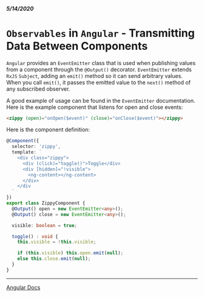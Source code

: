 ##### 5/14/2020
# `Observables` in `Angular` - Transmitting Data Between Components
`Angular` provides an `EventEmitter` class that is used when publishing values from a component through the `@Output()` decorator.  `EventEmitter` extends `RxJS` `Subject`, adding an `emit()` method so it can send arbitrary values.  When you call `emit()`, it passes the emitted value to the `next()` method of any subscribed observer.

A good example of usage can be found in the `EventEmitter` documentation.  Here is the example component that listens for open and close events:

```html
<zippy (open)="onOpen($event)" (close)="onClose($event)"></zippy>
```

Here is the component definition:

```ts
@Component({
  selector: 'zippy',
  template: `
    <div class="zippy">
      <div (click)="toggle()">Toggle</div>
      <div [hidden]="!visible">
        <ng-content></ng-content>
      </div>
    </div
  `
})
export class ZippyComponent {
  @Output() open = new EventEmitter<any>();
  @Output() close = new EventEmitter<any>();

  visible: boolean = true;

  toggle() : void {
    this.visible = !this.visible;

    if (this.visible) this.open.emit(null);
    else this.close.emit(null);
  }
}
```

---

[Angular Docs](https://angular.io/guide/rx-library#naming-conventions-for-observables)